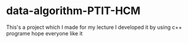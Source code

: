 # data-algorithm-PTIT-HCM
This's a project which I made for my lecture
I developed it by using c++ programe 
hope everyone like it
